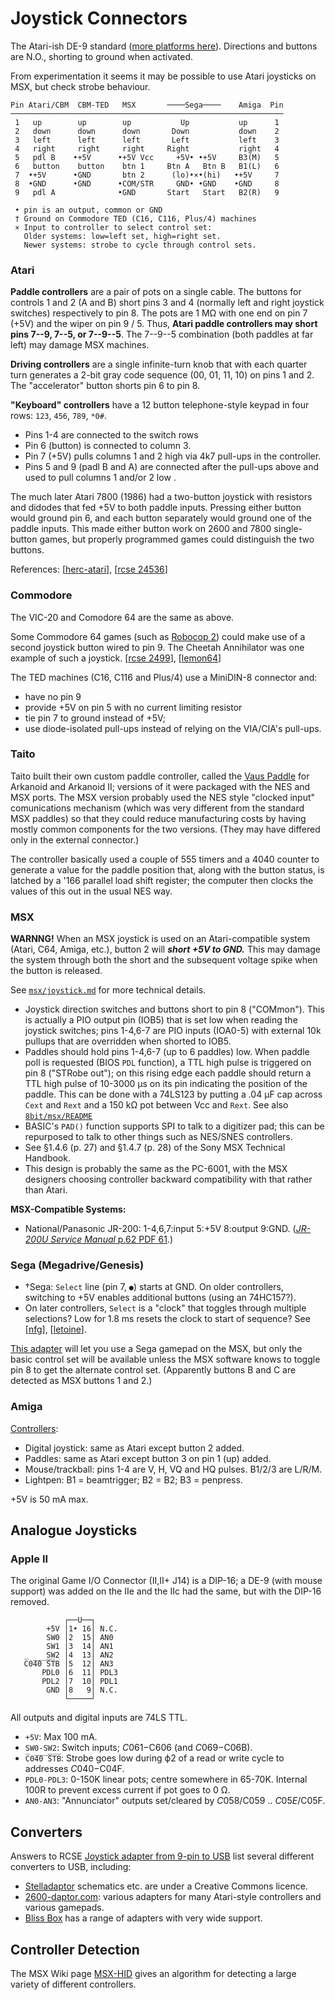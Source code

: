 Joystick Connectors
===================

The Atari-ish DE-9 standard ([more platforms here][wp atjoy other]).
Directions and buttons are N.O., shorting to ground when activated.

From experimentation it seems it may be possible to use Atari joysticks
on MSX, but check strobe behaviour.

    Pin Atari/CBM  CBM-TED   MSX       ────Sega────    Amiga  Pin
    ─────────────────────────────────────────────────────────────
     1   up        up        up           Up           up      1
     2   down      down      down       Down           down    2
     3   left      left      left       Left           left    3
     4   right     right     right     Right           right   4
     5   pdl B    •+5V      •+5V Vcc     +5V• •+5V     B3(M)   5
     6   button    button    btn 1     Btn A   Btn B   B1(L)   6
     7  •+5V      •GND       btn 2      (lo)•×•(hi)   •+5V     7
     8  •GND      •GND      •COM/STR     GND• •GND    •GND     8
     9   pdl A              •GND       Start   Start   B2(R)   9

     • pin is an output, common or GND
     † Ground on Commodore TED (C16, C116, Plus/4) machines
     × Input to controller to select control set:
       Older systems: low=left set, high=right set.
       Newer systems: strobe to cycle through control sets.

### Atari

__Paddle controllers__ are a pair of pots on a single cable. The buttons for
controls 1 and 2 (A and B) short pins 3 and 4 (normally left and right
joystick switches) respectively to pin 8. The pots are 1 MΩ with one end
on pin 7 (+5V) and the wiper on pin 9 / 5. Thus, __Atari paddle controllers
may short pins 7--9, 7--5, or 7--9--5__. The 7--9--5 combination (both
paddles at far left) may damage MSX machines.

__Driving controllers__ are a single infinite-turn knob that with each
quarter turn generates a 2-bit gray code sequence (00, 01, 11, 10) on pins
1 and 2. The "accelerator" button shorts pin 6 to pin 8.

__"Keyboard" controllers__ have a 12 button telephone-style keypad in four
rows: `123`, `456`, `789`, `*0#`.
- Pins 1-4 are connected to the switch rows
- Pin 6 (button) is connected to column 3.
- Pin 7 (+5V) pulls columns 1 and 2 high via 4k7 pull-ups in the
  controller.
- Pins 5 and 9 (padl B and A) are connected after the pull-ups above and
  used to pull columns 1 and/or 2 low .

The much later Atari 7800 (1986) had a two-button joystick with resistors
and didodes that fed +5V to both paddle inputs. Pressing either button
would ground pin 6, and each button separately would ground one of the
paddle inputs. This made either button work on 2600 and 7800 single-button
games, but properly programmed games could distinguish the two buttons.

References: [[herc-atari]], [[rcse 24536]]

### Commodore

The VIC-20 and Comodore 64 are the same as above.

Some Commodore 64 games (such as [Robocop 2]) could make use of a second
joystick button wired to pin 9. The Cheetah Annihilator was one example of
such a joystick. [[rcse 2499]], [[lemon64]]

The TED machines (C16, C116 and Plus/4) use a MiniDIN-8 connector and:
- have no pin 9
- provide +5V on pin 5 with no current limiting resistor
- tie pin 7 to ground instead of +5V;
- use diode-isolated pull-ups instead of relying on the VIA/CIA's pull-ups.

### Taito

Taito built their own custom paddle controller, called the [Vaus
Paddle][taito] for Arkanoid and Arkanoid II; versions of it were packaged
with the NES and MSX ports. The MSX version probably used the NES style
"clocked input" comunications mechanism (which was very different from the
standard MSX paddles) so that they could reduce manufacturing costs by
having mostly common components for the two versions. (They may have
differed only in the external connector.)

The controller basically used a couple of 555 timers and a 4040 counter to
generate a value for the paddle position that, along with the button
status, is latched by a '166 parallel load shift register; the computer
then clocks the values of this out in the usual NES way.

### MSX

__WARNNG!__ When an MSX joystick is used on an Atari-compatible system
(Atari, C64, Amiga, etc.), button 2 will ___short +5V to GND.___ This may
damage the system through both the short and the subsequent voltage spike
when the button is released.

See [`msx/joystick.md`](../msx/joystick.md) for more technical details.

* Joystick direction switches and buttons short to pin 8 ("COMmon"). This
  is actually a PIO output pin (IOB5) that is set low when reading the
  joystick switches; pins 1-4,6-7 are PIO inputs (IOA0-5) with external 10k
  pullups that are overridden when shorted to IOB5.
* Paddles should hold pins 1-4,6-7 (up to 6 paddles) low. When paddle poll
  is requested (BIOS `PDL` function), a TTL high pulse is triggered on pin
  8 ("STRobe out"); on this rising edge each paddle should return a TTL
  high pulse of 10-3000 μs on its pin indicating the position of the
  paddle. This can be done with a 74LS123 by putting a .04 μF cap across
  `Cext` and `Rext` and a 150 kΩ pot between Vcc and `Rext`. See also
  [`8bit/msx/README`](../msx/README.md#joysticks)
* BASIC's `PAD()` function supports SPI to talk to a digitizer pad; this
  can be repurposed to talk to other things such as NES/SNES controllers.
* See §1.4.6 (p. 27) and §1.4.7 (p. 28) of the Sony MSX Technical Handbook.
* This design is probably the same as the PC-6001, with the MSX designers
  choosing controller backward compatibility with that rather than Atari.

__MSX-Compatible Systems:__
- National/Panasonic JR-200: 1-4,6,7:input 5:+5V 8:output 9:GND. ([_JR-200U
  Service Manual_ p.62 PDF 61][jr200].)

### Sega (Megadrive/Genesis)

- †Sega: `Select` line (pin 7, `●`) starts at GND. On older controllers,
  switching to +5V enables additional buttons (using an 74HC157?).
- On later controllers, `Select` is a "clock" that toggles through multiple
  selections? Low for 1.8 ms resets the clock to start of sequence? See
  [[nfg]], [[letoine]].

[This adapter][badc] will let you use a Sega gamepad on the MSX, but only
the basic control set will be available unless the MSX software knows to
toggle pin 8 to get the alternate control set. (Apparently buttons B and C
are detected as MSX buttons 1 and 2.)

### Amiga

[Controllers][amiga]:
- Digital joystick: same as Atari except button 2 added.
- Paddles: same as Atari except button 3 on pin 1 (up) added.
- Mouse/trackball: pins 1-4 are V, H, VQ and HQ pulses. B1/2/3 are L/R/M.
- Lightpen: B1 = beamtrigger; B2 = B2; B3 = penpress.

+5V is 50 mA max.


Analogue Joysticks
------------------

### Apple II

The original Game I/O Connector (II,II+ J14) is a DIP-16; a DE-9 (with
mouse support) was added on the IIe and the IIc had the same, but with the
DIP-16 removed.

                ┌──U──┐
            +5V │1• 16│ N.C.
            SW0 │2  15│ AN0
            SW1 │3  14│ AN1
            SW2 │4  13│ AN2
       C̅0̅4̅0̅ ̅S̅T̅B │5  12│ AN3
           PDL0 │6  11│ PDL3
           PDL2 │7  10│ PDL1
            GND │8   9│ N.C.
                └─────┘

All outputs and digital inputs are 74LS TTL.
- `+5V`: Max 100 mA.
- `SW0-SW2`: Switch inputs; $C061-$C606 (and $C069-$C06B).
- `C̅0̅4̅0̅ ̅S̅T̅B̅`: Strobe goes low during ϕ2 of a read or write cycle to
  addresses $C040-$C04F.
- `PDL0-PDL3`: 0-150K linear pots; centre somewhere in 65-70K. Internal
  100R to prevent excess current if pot goes to 0 Ω.
- `AN0-AN3`: "Annunciator" outputs set/cleared by $C058/$C059 .. $C05E/$C05F.


Converters
----------

Answers to RCSE [Joystick adapter from 9-pin to USB][rcse 16066] list
several different converters to USB, including:
- [Stelladaptor] schematics etc. are under a Creative Commons licence.
- [2600-daptor.com][26dap]: various adapters for many Atari-style
  controllers and various gamepads.
- [Bliss Box] has a range of adapters with very wide support.


Controller Detection
--------------------

The MSX Wiki page [MSX-HID] gives an algorithm for detecting a large
variety of different controllers.



<!-------------------------------------------------------------------->
[wp atjoy other]: https://en.wikipedia.org/wiki/Atari_joystick_port#Other_platforms
[rcse 24536]: https://retrocomputing.stackexchange.com/a/24536/7208

[herc-atari]: http://herculesworkshop.com/cgi-bin/p/awtp-custom.cgi?d=hercules-workshop&page=28360

[Robocop 2]: https://www.lemon64.com/forum/viewtopic.php?t=35034
[lemon64]: https://www.lemon64.com/forum/viewtopic.php?t=48672
[rcse 2499]: https://retrocomputing.stackexchange.com/a/2640/7208

[taito]: https://www.msx.org/wiki/Taito_Arkanoid_Vaus_Paddle

[jr200]: https://www.manualslib.com/manual/1238042/Panasonic-Jr-200u.html?page=61#manual

[badc]: https://frs.badcoffee.info/hardware/joymega-en.html
[letoine]: https://github.com/letoine/MegadriveControllerToUSB
[nfg]: https://nfggames.com/forum2/index.php?topic=2266.0

[amiga]: https://allpinouts.org/pinouts/connectors/input_device/mouse-joystick-amiga-9-pin/

[26dap]: http://2600-daptor.com/
[Bliss Box]: https://bliss-box.net/
[Stelladaptor]: http://www.grandideastudio.com/stelladaptor-2600/
[rcse 16066]: https://retrocomputing.stackexchange.com/q/16066/7208

<!-- Controller Detection -->
[MSX-HID]: https://www.msx.org/wiki/MSX-HID
